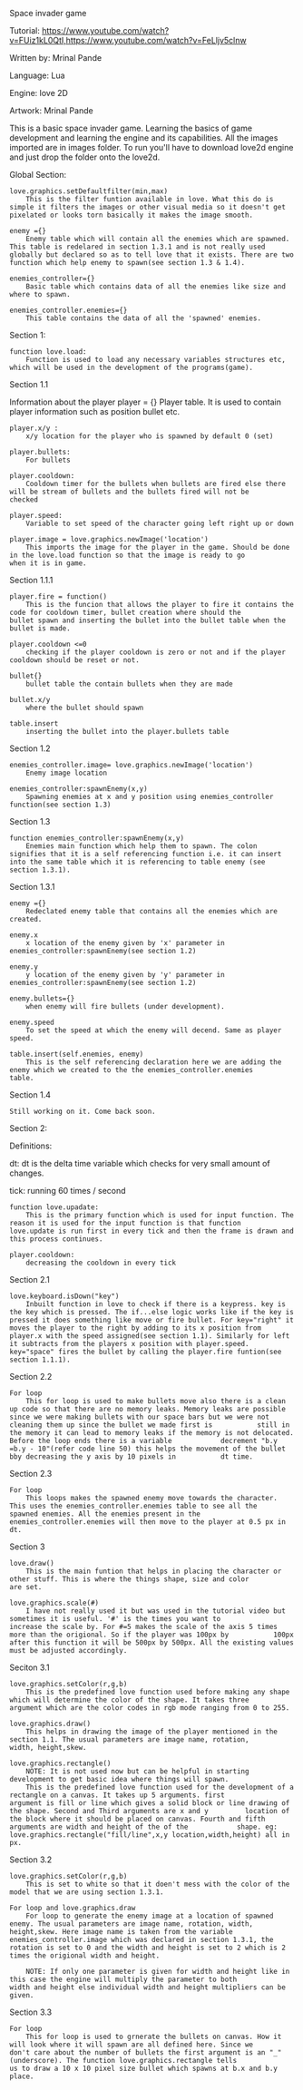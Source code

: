 Space invader game

Tutorial: https://www.youtube.com/watch?v=FUiz1kL0QtI,https://www.youtube.com/watch?v=FeLljv5clnw

Written by: Mrinal Pande

Language: Lua

Engine: love 2D

Artwork: Mrinal Pande

This is a basic space invader game. Learning the basics of game development and learning the engine and its capabilities.
All the images imported are in images folder. To run you'll have to download love2d engine and just drop the folder onto the love2d.

Global Section:

	love.graphics.setDefaultfilter(min,max)
		This is the filter funtion available in love. What this do is simple it filters the images or other visual media so it doesn't get pixelated or looks torn basically it makes the image smooth.

	enemy ={}
		Enemy table which will contain all the enemies which are spawned. This table is redelared in section 1.3.1 and is not really used globally but declared so as to tell love that it exists. There are two function which help enemy to spawn(see section 1.3 & 1.4).
	
	enemies_controller={}
		Basic table which contains data of all the enemies like size and where to spawn.

	enemies_controller.enemies={}
		This table contains the data of all the 'spawned' enemies.



Section 1:

	function love.load: 
		Function is used to load any necessary variables structures etc, which will be used in the development of the programs(game).


Section 1.1

Information about the player 
	player = {}
		Player table. It is used to contain player information such as position bullet etc.

	player.x/y :
		x/y location for the player who is spawned by default 0 (set)

	player.bullets:
		For bullets

	player.cooldown:
		Cooldown timer for the bullets when bullets are fired else there will be stream of bullets and the bullets fired will not be 			checked

	player.speed:
		Variable to set speed of the character going left right up or down

	player.image = love.graphics.newImage('location')
		This imports the image for the player in the game. Should be done in the love.load function so that the image is ready to go 			when it is in game.

Section 1.1.1

	player.fire = function() 
		This is the funcion that allows the player to fire it contains the code for cooldown timer, bullet creation where should the 			bullet spawn and inserting the bullet into the bullet table when the bullet is made.

	player.cooldown <=0 
		checking if the player cooldown is zero or not and if the player cooldown should be reset or not.

	bullet{}
		bullet table the contain bullets when they are made

	bullet.x/y
		where the bullet should spawn

	table.insert
		inserting the bullet into the player.bullets table 


Section 1.2

	
	enemies_controller.image= love.graphics.newImage('location')
		Enemy image location

	enemies_controller:spawnEnemy(x,y)
		Spawning enemies at x and y position using enemies_controller function(see section 1.3)

Section 1.3

	function enemies_controller:spawnEnemy(x,y)
		Enemies main function which help them to spawn. The colon signifies that it is a self referencing function i.e. it can insert 			into the same table which it is referencing to table enemy (see section 1.3.1).

Section 1.3.1

	enemy ={}
		Redeclated enemy table that contains all the enemies which are created.

	enemy.x
		x location of the enemy given by 'x' parameter in enemies_controller:spawnEnemy(see section 1.2)

	enemy.y
		y location of the enemy given by 'y' parameter in enemies_controller:spawnEnemy(see section 1.2)
	
	enemy.bullets={}
		when enemy will fire bullets (under development).

	enemy.speed
		To set the speed at which the enemy will decend. Same as player speed.

	table.insert(self.enemies, enemy)
		This is the self referencing declaration here we are adding the enemy which we created to the the enemies_controller.enemies 			table.


Section 1.4

	Still working on it. Come back soon.



Section 2:

Definitions:

dt: dt is the delta time variable which checks for very small amount of changes. 

tick: running 60 times / second 

	function love.upadate:
		This is the primary function which is used for input function. The reason it is used for the input function is that function 			love.update is run first in every tick and then the frame is drawn and this process continues.

	player.cooldown:
		decreasing the cooldown in every tick


Section 2.1

	love.keyboard.isDown("key")
		Inbuilt function in love to check if there is a keypress. key is the key which is pressed. The if...else logic works like if the key is pressed it does something like move or fire bullet. For key="right" it moves the player to the right by adding to its x position from player.x with the speed assigned(see section 1.1). Similarly for left it subtracts from the players x position with player.speed. key="space" fires the bullet by calling the player.fire funtion(see section 1.1.1).


Section 2.2

	For loop
		This for loop is used to make bullets move also there is a clean up code so that there are no memory leaks. Memory leaks are possible since we were making bullets with our space bars but we were not cleaning them up since the bullet we made first is 			still in the memory it can lead to memory leaks if the memory is not delocated. Before the loop ends there is a variable 			decrement "b.y =b.y - 10"(refer code line 50) this helps the movement of the bullet bby decreasing the y axis by 10 pixels in 			dt time.


Section 2.3

	For loop 
		This loops makes the spawned enemy move towards the character. This uses the enemies_controller.enemies table to see all the 			spawned enemies. All the enemies present in the enemies_controller.enemies will then move to the player at 0.5 px in dt.




Section 3

	love.draw()
		This is the main funtion that helps in placing the character or other stuff. This is where the things shape, size and color 			are set.

	love.graphics.scale(#)
		I have not really used it but was used in the tutorial video but sometimes it is useful. '#' is the times you want to 			increase the scale by. For #=5 makes the scale of the axis 5 times more than the origional. So if the player was 100px by 			100px after this function it will be 500px by 500px. All the existing values must be adjusted accordingly.

Seciton 3.1

	love.graphics.setColor(r,g,b)
		This is the predefined love function used before making any shape which will determine the color of the shape. It takes three 			argument which are the color codes in rgb mode ranging from 0 to 255.

	love.graphics.draw()
		This helps in drawing the image of the player mentioned in the section 1.1. The usual parameters are image name, rotation, 			width, height,skew.

	love.graphics.rectangle()
		NOTE: It is not used now but can be helpful in starting development to get basic idea where things will spawn.		
		This is the predefined love function used for the development of a rectangle on a canvas. It takes up 5 arguments. first 			argument is fill or line which gives a solid block or line drawing of the shape. Second and Third arguments are x and y 		location of the block where it should be placed on canvas. Fourth and fifth arguments are width and height of the of the 			shape. eg: love.graphics.rectangle("fill/line",x,y location,width,height) all in px.


Section 3.2

	love.graphics.setColor(r,g,b)
		This is set to white so that it doen't mess with the color of the model that we are using section 1.3.1.
	
	For loop and love.graphics.draw
		For loop to generate the enemy image at a location of spawned enemy. The usual parameters are image name, rotation, width, 			height,skew. Here image name is taken from the variable enemies_controller.image which was declared in section 1.3.1, the 			rotation is set to 0 and the width and height is set to 2 which is 2 times the origional width and height.

		NOTE: If only one parameter is given for width and height like in this case the engine will multiply the parameter to both 			width and height else individual width and height multipliers can be given. 
	

Section 3.3
	
	For loop
		This for loop is used to grnerate the bullets on canvas. How it will look where it will spawn are all defined here. Since we 			don't care about the number of bullets the first argument is an "_"(underscore). The function love.graphics.rectangle tells 			us to draw a 10 x 10 pixel size bullet which spawns at b.x and b.y place.
